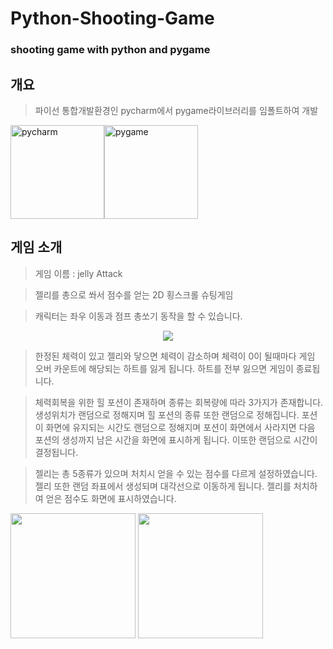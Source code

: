 # Python-Shooting-Game
### shooting game with python and pygame 

## 개요


> 파이선 통합개발환경인 pycharm에서 pygame라이브러리를 임폴트하여 개발

<img src="https://user-images.githubusercontent.com/83719746/121512306-8988a800-ca24-11eb-98b9-f2664741f20a.png" width=150  alt="pycharm" ><img src="https://user-images.githubusercontent.com/83719746/121512508-c05ebe00-ca24-11eb-9680-ca3a093b340d.png" width =150 alt ="pygame">



## 게임 소개

> 게임 이름 : jelly Attack

> 젤리를 총으로 쏴서 점수를 얻는 2D 횡스크롤 슈팅게임

> 캐릭터는 좌우 이동과 점프 총쏘기 동작을 할 수 있습니다.
<p align="center"><img src="https://user-images.githubusercontent.com/83719746/121693676-53225a00-cb04-11eb-9cea-f5c9b2c28c7e.png" ></p>

> 한정된 체력이 있고 젤리와 닿으면 체력이 감소하며 체력이 0이 될때마다 게임 오버 카운트에 해당되는 하트를 잃게 됩니다. 하트를 전부 잃으면 게임이 종료됩니다.

> 체력회복을 위한 힐 포션이 존재하며 종류는 회복량에 따라 3가지가 존재합니다.
> 생성위치가 랜덤으로 정해지며 힐 포션의 종류 또한 랜덤으로 정해집니다.
> 포션이 화면에 유지되는 시간도 랜덤으로 정해지며 포션이 화면에서 사라지면
> 다음 포션의 생성까지 남은 시간을 화면에 표시하게 됩니다. 이또한 랜덤으로 시간이 결정됩니다.

> 젤리는 총 5종류가 있으며 처치시 얻을 수 있는 점수를 다르게 설정하였습니다.
> 젤리 또한 랜덤 좌표에서 생성되며 대각선으로 이동하게 됩니다. 젤리를 처치하여 얻은 점수도 화면에 표시하였습니다.
> 
<img src="" width=200>
<img src="https://user-images.githubusercontent.com/83719746/121693267-f1fa8680-cb03-11eb-84b0-4459660421ba.png" width=200>


